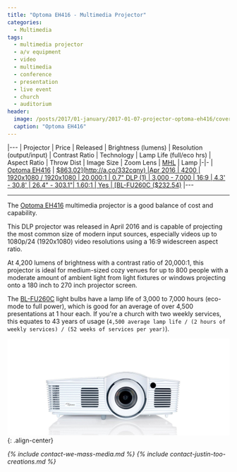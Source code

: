 ```yaml
---
title: "Optoma EH416 - Multimedia Projector"
categories:
  - Multimedia
tags:
  - multimedia projector
  - a/v equipment
  - video
  - multimedia
  - conference
  - presentation
  - live event
  - church
  - auditorium
header:
  image: /posts/2017/01-january/2017-01-07-projector-optoma-eh416/cover-projector-optoma-eh416.jpg
  caption: "Optoma EH416"
---
```


|---
| Projector | Price | Released | Brightness (lumens) | Resolution (output/input) | Contrast Ratio | Technology | Lamp Life (full/eco hrs) | Aspect Ratio | Throw Dist | Image Size | Zoom Lens | [MHL](https://en.wikipedia.org/wiki/Mobile_High-Definition_Link) | Lamp
|-|-
| [Optoma EH416](http://www.projectorcentral.com/Optoma-EH416.htm) | [$863.02](http://a.co/332cqny) |Apr 2016 | 4200 | 1920x1080 / 1920x1080 | 20,000:1 | 0.7" DLP (1) | 3,000 - 7,000 | 16:9 | 4.3' - 30.8' | 26.4" - 303.1"| 1.60:1 | Yes | [BL-FU260C ($232.54)](http://a.co/afFvbT5)
|---

<hr/>

The [Optoma EH416](http://www.projectorcentral.com/Optoma-EH416.htm) multimedia projector is a good balance of cost and capability.

<!--more-->

This DLP projector was released in April 2016 and is capable of projecting the most common size of modern input sources, especially videos up to 1080p/24 (1920x1080) video resolutions using a 16:9 widescreen aspect ratio.

At 4,200 lumens of brightness with a contrast ratio of 20,000:1, this projector is ideal for medium-sized cozy venues for up to 800 people with a moderate amount of ambient light from light fixtures or windows projecting onto a 180 inch to 270 inch projector screen.

The [BL-FU260C](http://a.co/afFvbT5) light bulbs have a lamp life of 3,000 to 7,000 hours (eco-mode to full power), which is good for an average of over 4,500 presentations at 1 hour each. If you're a church with two weekly services, this equates to 43 years of usage (`4,500 average lamp life / (2 hours of weekly services) / (52 weeks of services per year)`).

![Optoma EH416](/images//posts/2017/01-january/2017-01-07-projector-optoma-eh416/cover-projector-optoma-eh416.jpg){: .align-center}

<em>{% include contact-we-mass-media.md %} {% include contact-justin-too-creations.md %}</em>

